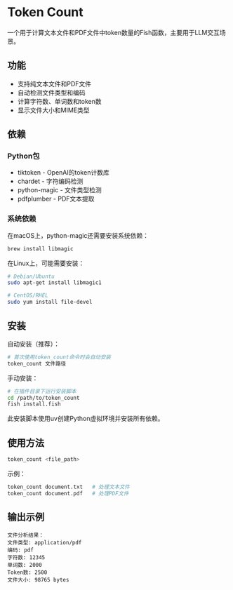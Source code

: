 # Token Count

一个用于计算文本文件和PDF文件中token数量的Fish函数，主要用于LLM交互场景。

## 功能

- 支持纯文本文件和PDF文件
- 自动检测文件类型和编码
- 计算字符数、单词数和token数
- 显示文件大小和MIME类型

## 依赖

### Python包

- tiktoken - OpenAI的token计数库
- chardet - 字符编码检测
- python-magic - 文件类型检测
- pdfplumber - PDF文本提取

### 系统依赖

在macOS上，python-magic还需要安装系统依赖：

```bash
brew install libmagic
```

在Linux上，可能需要安装：

```bash
# Debian/Ubuntu
sudo apt-get install libmagic1

# CentOS/RHEL
sudo yum install file-devel
```

## 安装

自动安装（推荐）：

```bash
# 首次使用token_count命令时会自动安装
token_count 文件路径
```

手动安装：

```bash
# 在插件目录下运行安装脚本
cd /path/to/token_count
fish install.fish
```

此安装脚本使用uv创建Python虚拟环境并安装所有依赖。

## 使用方法

```bash
token_count <file_path>
```

示例：

```bash
token_count document.txt   # 处理文本文件
token_count document.pdf   # 处理PDF文件
```

## 输出示例

```
文件分析结果：
文件类型: application/pdf
编码: pdf
字符数: 12345
单词数: 2000
Token数: 2500
文件大小: 98765 bytes
